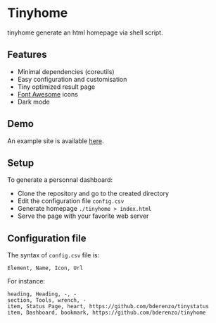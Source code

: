 # Tinyhome

tinyhome generate an html homepage via shell script.

## Features

* Minimal dependencies (coreutils)
* Easy configuration and customisation
* Tiny optimized result page
* [Font Awesome](https://fontawesome.com/v5.15/icons?d=listing&p=2&s=solid&m=free) icons
* Dark mode

## Demo

An example site is available [here](https://lab.bdro.fr/tinyhome/).

## Setup

To generate a personnal dashboard:

* Clone the repository and go to the created directory
* Edit the configuration file `config.csv`
* Generate homepage `./tinyhome > index.html`
* Serve the page with your favorite web server

## Configuration file

The syntax of `config.csv` file is:
```
Element, Name, Icon, Url
```

For instance:
```
heading, Heading, -, -
section, Tools, wrench, -
item, Status Page, heart, https://github.com/bderenzo/tinystatus
item, Dashboard, bookmark, https://github.com/bderenzo/tinyhome
```

